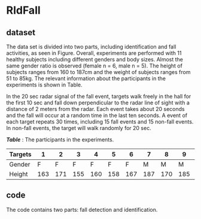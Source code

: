 
    
# RIdFall
## dataset

The data set is divided into two parts, including identification and fall activities, as seen in Figure. Overall, experiments are performed with 11 healthy subjects including different genders and body sizes. Almost the same gender ratio is observed (female n = 6, male n = 5). The height of subjects ranges from 160 to 187cm and the weight of subjects ranges from 51 to 85kg. The relevant information about the participants in the experiments is shown in Table.


In the 20 sec radar signal of the fall event, targets walk freely in the hall for the first 10 sec and fall down perpendicular to the radar line of sight with a distance of 2 meters from the radar. Each event takes about 20 seconds and the fall will occur at a random time in the last ten seconds. A event of each target repeats 30 times, including 15 fall events and 15 non-fall events. In non-fall events, the target will walk randomly for 20 sec.

***Table*** : The participants in the experiments.

| Targets |1|2|3|4|5|6|7|8|9|10|11|
|---------|-|-|-|-|-|-|-|-|-|--|--|
| Gender|  F|F|F|F|F|F|M|M|M|M |M |
| Height|163|171|155|160|158|167|187|170|185|170|185|174|176|



## code
The code contains two parts: fall detection and identification.
